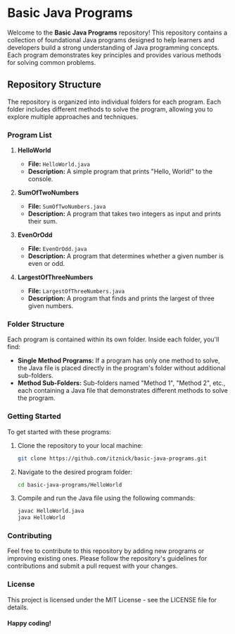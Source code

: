 # Basic Java Programs

Welcome to the **Basic Java Programs** repository! This repository contains a collection of foundational Java programs designed to help learners and developers build a strong understanding of Java programming concepts. Each program demonstrates key principles and provides various methods for solving common problems.

## Repository Structure

The repository is organized into individual folders for each program. Each folder includes different methods to solve the program, allowing you to explore multiple approaches and techniques. 

### Program List

1. **HelloWorld**
   - **File:** `HelloWorld.java`
   - **Description:** A simple program that prints "Hello, World!" to the console.

2. **SumOfTwoNumbers**
   - **File:** `SumOfTwoNumbers.java`
   - **Description:** A program that takes two integers as input and prints their sum.

3. **EvenOrOdd**
   - **File:** `EvenOrOdd.java`
   - **Description:** A program that determines whether a given number is even or odd.

4. **LargestOfThreeNumbers**
   - **File:** `LargestOfThreeNumbers.java`
   - **Description:** A program that finds and prints the largest of three given numbers.

### Folder Structure

Each program is contained within its own folder. Inside each folder, you'll find:

- **Single Method Programs:** If a program has only one method to solve, the Java file is placed directly in the program's folder without additional sub-folders.
- **Method Sub-Folders:** Sub-folders named "Method 1", "Method 2", etc., each containing a Java file that demonstrates different methods to solve the program.


### Getting Started

To get started with these programs:

1. Clone the repository to your local machine:
   ```bash
   git clone https://github.com/itznick/basic-java-programs.git
   ```

2. Navigate to the desired program folder:
   ```bash
   cd basic-java-programs/HelloWorld
   ```

3. Compile and run the Java file using the following commands:
   ```bash
   javac HelloWorld.java
   java HelloWorld
   ```
### Contributing
Feel free to contribute to this repository by adding new programs or improving existing ones. Please follow the repository's guidelines for contributions and submit a pull request with your changes.

### License
This project is licensed under the MIT License - see the LICENSE file for details.

#### Happy coding!
